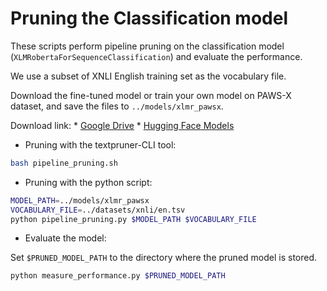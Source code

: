 # Pruning the Classification model

These scripts perform pipeline pruning on the classification model (`XLMRobertaForSequenceClassification`) and evaluate the performance.

We use a subset of XNLI English training set as the vocabulary file.

Download the fine-tuned model or train your own model on PAWS-X dataset, and save the files to `../models/xlmr_pawsx`.

Download link: 
    * [Google Drive](https://drive.google.com/drive/folders/1TXuIvcYJ0aje7WC-LyrxstzeJn4_383r?usp=sharing)
    * [Hugging Face Models](https://huggingface.co/ziqingyang/XLMRobertaBaseForPAWSX-en/tree/main)

* Pruning with the textpruner-CLI tool:
```bash
bash pipeline_pruning.sh
```

* Pruning with the python script:
```bash
MODEL_PATH=../models/xlmr_pawsx
VOCABULARY_FILE=../datasets/xnli/en.tsv
python pipeline_pruning.py $MODEL_PATH $VOCABULARY_FILE
```

* Evaluate the model:

Set `$PRUNED_MODEL_PATH` to the directory where the pruned model is stored.

```bash
python measure_performance.py $PRUNED_MODEL_PATH
```